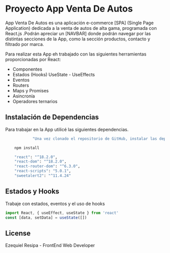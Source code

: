# Proyecto App Venta De Autos


App Venta De Autos es una aplicación e-commerce [SPA] (Single Page Application) dedicada a la venta de autos de alta gama, programada con React.js .Podrán apreciar un [NAVBAR] donde podrán navegar por las distintas secciones de la App, como la sección productos, contacto y filtrado por marca.

Para realizar esta App eh trabajado con las siguientes herramientas proporcionadas por React:

- Componentes
- Estados (Hooks) UseState - UseEffects
- Eventos
- Routers
- Maps y Promises
- Asincronía
- Operadores ternarios


## Instalación de Dependencias

Para trabajar en la App utilicé las siguientes dependencias.



```bash
            "Una vez clonado el repositorio de GitHub, instalar las dependencias" 

    npm install

    "react": "^18.2.0",
    "react-dom": "^18.2.0",
    "react-router-dom": "^6.3.0",
    "react-scripts": "5.0.1",
    "sweetalert2": "^11.4.24"
```

## Estados y Hooks 
Trabaje con estados, eventos y el uso de hooks
```javascript
import React, { useEffect, useState } from 'react'
const [data, setData] = useState([])
```


## License
Ezequiel Resipa - FrontEnd Web Developer
